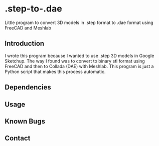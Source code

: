 .step-to-.dae
=============

Little program to convert 3D models in .step format to .dae format using FreeCAD and Meshlab

Introduction
------------

I wrote this program because I wanted to use .step 3D models in Google Sketchup. The way I found was to convert to binary stl format using FreeCAD and then to Collada (DAE) with Meshlab. This program is just a Python script that makes this process automatic.

Dependencies
------------

Usage
------------

Known Bugs
------------

Contact
------------
